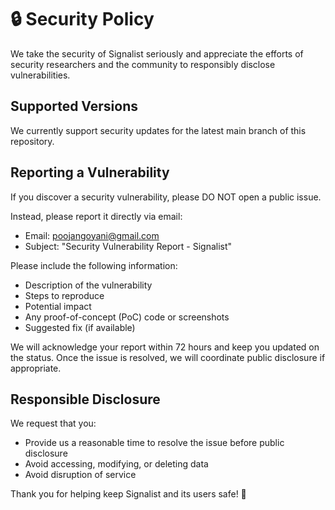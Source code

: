 # 🔒 Security Policy

We take the security of Signalist seriously and appreciate the efforts of security researchers and the community to responsibly disclose vulnerabilities.

## Supported Versions

We currently support security updates for the latest main branch of this repository.

## Reporting a Vulnerability

If you discover a security vulnerability, please DO NOT open a public issue.

Instead, please report it directly via email:

- Email: poojangoyani@gmail.com
- Subject: "Security Vulnerability Report - Signalist"

Please include the following information:

- Description of the vulnerability
- Steps to reproduce
- Potential impact
- Any proof-of-concept (PoC) code or screenshots
- Suggested fix (if available)

We will acknowledge your report within 72 hours and keep you updated on the status. Once the issue is resolved, we will coordinate public disclosure if appropriate.

## Responsible Disclosure

We request that you:
- Provide us a reasonable time to resolve the issue before public disclosure
- Avoid accessing, modifying, or deleting data
- Avoid disruption of service

Thank you for helping keep Signalist and its users safe! 🙏

